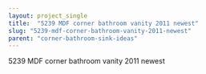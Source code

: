 ```yaml
---
layout: project_single
title:  "5239 MDF corner bathroom vanity 2011 newest"
slug: "5239-mdf-corner-bathroom-vanity-2011-newest"
parent: "corner-bathroom-sink-ideas"
---
```

5239 MDF corner bathroom vanity 2011 newest